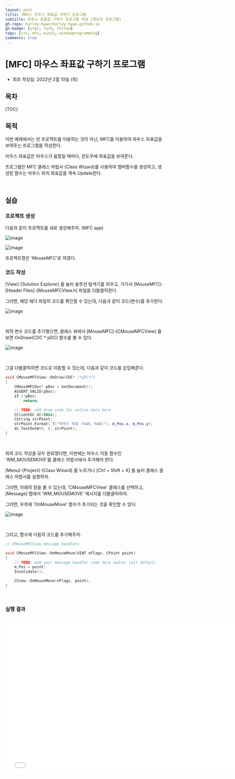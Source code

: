 ```yaml
---
layout: post
title: (MFC) 마우스 좌표값 구하기 프로그램
subtitle: 마우스 좌표값 구하기 프로그램 작성 (윈도우 프로그램)
gh-repo: harley-hwan/harley-hwan.github.io
gh-badge: [star, fork, follow]
tags: [c++, mfc, win32, windowprogramming]
comments: true
---
```


# [MFC] 마우스 좌표값 구하기 프로그램

- 최초 작성일: 2022년 2월 10일 (목)

## 목차

[TOC]

## 목적

이번 예제에서는 빈 프로젝트를 이용하는 것이 아닌, MFC를 이용하여 마우스 좌표값을 보여주는 프로그램을 작성한다.

마우스 좌표값은 마우스가 움질일 때마다, 윈도우에 좌표값을 보여준다.

프로그램은 MFC 클래스 마법사 (Class Wizard)를 사용하여 멤버함수를 생성하고, 생성된 함수는 마우스 위치 좌표값을 계속 Update한다.

<br/>

## 실습

### 프로젝트 생성

다음과 같이 프로젝트를 새로 생성해주자. (MFC app)

![image](https://user-images.githubusercontent.com/68185569/153352859-cf3894e7-b5aa-4645-a52e-8b97fa20a43f.png)

![image](https://user-images.githubusercontent.com/68185569/153352957-b9f2525a-797c-447c-a755-9c724b53de96.png)

프로젝트명은 'MouseMFC'로 하였다.

### 코드 작성

[View]-[Solution Explorer] 를 눌러 솔루션 탐색기를 띄우고, 거기서 [MouseMFC]-[Header Files]-[MouseMFCView.h] 파일을 더블클릭한다.

그러면, 해당 헤더 파일의 코드를 확인할 수 있는데, 다음과 같이 코드(변수)를 추가한다.

![image](https://user-images.githubusercontent.com/68185569/153353557-91bf57ae-f11c-434a-9ac0-625b078a01a2.png)

<br/>

위의 변수 코드를 추가했으면, 클래스 뷰에서 [MouseMFC]-[CMouseMFCView] 를 보면 OnDraw(CDC * pDC) 함수를 볼 수 있다.

![image](https://user-images.githubusercontent.com/68185569/153354358-a37c5829-2cb4-4a94-be61-9384dc137e9d.png)

<br/>

그걸 더블클릭하면 코드로 이동할 수 있는데, 다음과 같이 코드를 삽입해준다.

```c++
void CMouseMFCView::OnDraw(CDC* /*pDC*/)
{
	CMouseMFCDoc* pDoc = GetDocument();
	ASSERT_VALID(pDoc);
	if (!pDoc)
		return;

	// TODO: add draw code for native data here
	CClientDC dc(this);
	CString strPoint;
	strPoint.Format(_T("마우스 좌표 (%4d, %4d)"), m_Pos.x, m_Pos.y);
	dc.TextOutW(0, 0, strPoint);
}
```

<br/>

위의 코드 작성을 모두 완료했다면, 이번에는 마우스 이동 함수인 'WM_MOUSEMOVE'를 클래스 마법사에서 추가해야 한다.

[Menu]-[Project]-[Class Wizard] 를 누르거나 [Ctrl + Shift + X] 를 눌러 클래스 클래스 마법사를 실행하자.

그러면, 아래의 창을 볼 수 있는데, 'CMouseMFCView' 클래스를 선택하고, [Message] 탭에서  'WM_MOUSEMOVE' 메시지를 더블클릭하자.

그러면, 우측에 'OnMouseMove' 함수가 추가되는 것을 확인할 수 있다.

![image](https://user-images.githubusercontent.com/68185569/153355054-96a95fc0-36e3-4af6-81aa-02b247e49fdb.png)

<br/>

그리고, 함수에 다음의 코드를 추가해주자.

```c++
// CMouseMFCView message handlers

void CMouseMFCView::OnMouseMove(UINT nFlags, CPoint point)
{
	// TODO: Add your message handler code here and/or call default
	m_Pos = point;
	Invalidate();

	CView::OnMouseMove(nFlags, point);
}
```

<br/>

### 실행 결과

<iframe id="video" width="750" height="500" src="/assets/video/2022-02-10-MouseMove.mp4" frameborder="0"> </iframe>

